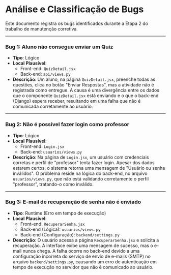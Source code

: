 # Análise e Classificação de Bugs

Este documento registra os bugs identificados durante a Etapa 2 do trabalho de manutenção corretiva.

---

### Bug 1: Aluno não consegue enviar um Quiz

-   **Tipo**: Lógico
-   **Local Plausível**:
    -   Front-end: `QuizDetail.jsx`
    -   Back-end: `api/views.py`
-   **Descrição**: Um aluno, na página `QuizDetail.jsx`, preenche todas as questões, clica no botão "Enviar Respostas", mas a atividade não é registrada como entregue. A causa é uma divergência entre os dados que o componente `QuizDetail.jsx` está enviando e o que o back-end (Django) espera receber, resultando em uma falha que não é comunicada corretamente ao usuário.

---

### Bug 2: Não é possível fazer login como professor

-   **Tipo**: Lógico
-   **Local Plausível**:
    -   Front-end: `Login.jsx`
    -   Back-end: `usuarios/views.py`
-   **Descrição**: Na página de `Login.jsx`, um usuário com credenciais corretas e perfil de "professor" tenta fazer login. Apesar dos dados estarem certos, o sistema retorna uma mensagem de "Usuário ou senha inválidos". O problema reside na lógica do back-end, no arquivo `usuarios/views.py`, que não está validando corretamente o perfil "professor", tratando-o como inválido.

---

### Bug 3: E-mail de recuperação de senha não é enviado

-   **Tipo**: Runtime (Erro em tempo de execução)
-   **Local Plausível**:
    -   Front-end: `RecuperarSenha.jsx`
    -   Back-end (Lógica): `usuarios/views.py`
    -   Back-end (Configuração): `backend/settings.py`
-   **Descrição**: O usuário acessa a página `RecuperarSenha.jsx` e solicita a recuperação. A interface exibe uma mensagem de sucesso, mas o e-mail nunca chega. A falha ocorre no back-end devido a uma configuração incorreta do serviço de envio de e-mails (SMTP) no arquivo `backend/settings.py`, causando um erro de autenticação em tempo de execução no servidor que não é comunicado ao usuário.

